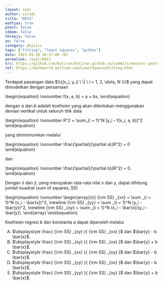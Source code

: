 ```yaml
---
layout: soal
author: viridi
title: "0013"
mathjax: true
ptext: false
x3dom: false
threejs: false
oo: false
category: physics
tags: ["fitting", "least squares", "python"]
date: 2021-03-10 16:27:00 +07
permalink: /soal/0013
src: https://github.com/butiran/butiran.github.io/commits/master/_posts/soal/01/2021-03-10-list-square-fitting.md
ref: https://mathworld.wolfram.com/LeastSquaresFitting.html
---
```

Terdapat pasangan data $\\{(x_i, y_i) \ \| \ i = 1, 2, \dots, N \\}$ yang dapat dimodelkan dengan persamaan

\begin{equation} \nonumber
f(x, a, b) = a + bx,
\end{equation}

dengan $a$ dan $b$ adalah koefisien yang akan ditentukan menggunakan deviasi vertikal untuk seluruh titik data

\begin{equation} \nonumber
R^2 = \sum_{i = 1}^N [y_i - f(x_i, a, b)]^2
\end{equation}

yang diminimumkan melalui

\begin{equation} \nonumber
\frac{\partial}{\partial a}(R^2) = 0
\end{equation}

dan

\begin{equation} \nonumber
\frac{\partial}{\partial b}(R^2) = 0.
\end{equation}

Dengan $\bar{x}$ dan $\bar{y}$, yang merupakan rata-rata nilai $x$ dan $y$, dapat dihitung jumlah kuadrat (sum of squares, SS)

\begin{equation} \nonumber
\begin{array}{c}
{\rm SS} _{xx} = \sum _{i = 1}^N (x_i - \bar{x})^2, \newline
{\rm SS} _{yy} = \sum _{i = 1}^N (y_i - \bar{y})^2, \newline
{\rm SS} _{xy} = \sum _{i = 1}^N (x_i - \bar{x})(y_i - \bar{y}).
\end{array}
\end{equation}

Koefisien regresi $b$ dan konstanta $a$ dapat diperoleh melalui

<ol type="A">
<li>$\displaystyle \frac{ {\rm SS} _{xy} }{ {\rm SS} _{xx} }$ dan $\bar{y} - b \bar{x}$.
<li>$\displaystyle \frac{ {\rm SS} _{xy} }{ {\rm SS} _{xx} }$ dan $\bar{y} + b \bar{x}$.
<li>$\displaystyle \frac{ {\rm SS} _{xx} }{ {\rm SS} _{xy} }$ dan $\bar{y} - b \bar{x}$.
<li>$\displaystyle \frac{ {\rm SS} _{yy} }{ {\rm SS} _{xx} }$ dan $\bar{y} - b \bar{x}$.
<li>$\displaystyle \frac{ {\rm SS} _{yy} }{ {\rm SS} _{xy} }$ dan $\bar{y} + b \bar{x}$.
